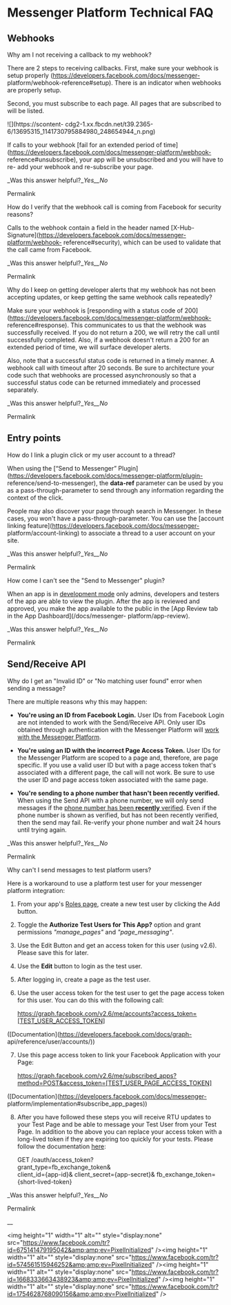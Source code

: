 # Messenger Platform Technical FAQ

## Webhooks

Why am I not receiving a callback to my webhook?

There are 2 steps to receiving callbacks. First, make sure your webhook is
setup properly (https://developers.facebook.com/docs/messenger-
platform/webhook-reference#setup). There is an indicator when webhooks are
properly setup.

Second, you must subscribe to each page. All pages that are subscribed to will
be listed.

![](https://scontent-
cdg2-1.xx.fbcdn.net/t39.2365-6/13695315_1141730795884980_248654944_n.png)

If calls to your webhook [fail for an extended period of
time](https://developers.facebook.com/docs/messenger-platform/webhook-
reference#unsubscribe), your app will be unsubscribed and you will have to re-
add your webhook and re-subscribe your page.

_Was this answer helpful?__Yes__No_

Permalink

How do I verify that the webhook call is coming from Facebook for security
reasons?

Calls to the webhook contain a field in the header named [X-Hub-
Signature](https://developers.facebook.com/docs/messenger-platform/webhook-
reference#security), which can be used to validate that the call came from
Facebook.

_Was this answer helpful?__Yes__No_

Permalink

Why do I keep on getting developer alerts that my webhook has not been
accepting updates, or keep getting the same webhook calls repeatedly?

Make sure your webhook is [responding with a status code of
200](https://developers.facebook.com/docs/messenger-platform/webhook-
reference#response). This communicates to us that the webhook was successfully
received. If you do not return a 200, we will retry the call until
successfully completed. Also, if a webhook doesn't return a 200 for an
extended period of time, we will surface developer alerts.

Also, note that a successful status code is returned in a timely manner. A
webhook call with timeout after 20 seconds. Be sure to architecture your code
such that webhooks are processed asynchronously so that a successful status
code can be returned immediately and processed separately.

_Was this answer helpful?__Yes__No_

Permalink

  

## Entry points

How do I link a plugin click or my user account to a thread?

When using the [“Send to Messenger”
Plugin](https://developers.facebook.com/docs/messenger-platform/plugin-
reference/send-to-messenger), the **data-ref** parameter can be used by you as
a pass-through-parameter to send through any information regarding the context
of the click.

People may also discover your page through search in Messenger. In these
cases, you won't have a pass-through-parameter. You can use the [account
linking feature](https://developers.facebook.com/docs/messenger-
platform/account-linking) to associate a thread to a user account on your
site.

_Was this answer helpful?__Yes__No_

Permalink

How come I can't see the "Send to Messenger" plugin?

When an app is in [development mode](/docs/apps/managing-development-cycle)
only admins, developers and testers of the app are able to view the plugin.
After the app is reviewed and approved, you make the app available to the
public in the [App Review tab in the App Dashboard](/docs/messenger-
platform/app-review).

_Was this answer helpful?__Yes__No_

Permalink

  

## Send/Receive API

Why do I get an "Invalid ID" or "No matching user found" error when sending a
message?

There are multiple reasons why this may happen:

  * **You're using an ID from Facebook Login.** User IDs from Facebook Login are not intended to work with the Send/Receive API. Only user IDs obtained through authentication with the Messenger Platform will [work with the Messenger Platform](https://developers.facebook.com/docs/messenger-platform/send-api-reference#request).

  * **You're using an ID with the incorrect Page Access Token.** User IDs for the Messenger Platform are scoped to a page and, therefore, are page specific. If you use a valid user ID but with a page access token that's associated with a different page, the call will not work. Be sure to use the user ID and page access token associated with the same page.

  * **You're sending to a phone number that hasn't been recently verified.** When using the Send API with a phone number, we will only send messages if the [phone number has been **recently** verified](https://developers.facebook.com/docs/messenger-platform/send-api-reference#phone_number). Even if the phone number is shown as verified, but has not been recently verified, then the send may fail. Re-verify your phone number and wait 24 hours until trying again.

_Was this answer helpful?__Yes__No_

Permalink

Why can't I send messages to test platform users?

Here is a workaround to use a platform test user for your messenger platform
integration:

  1. From your app's [Roles page](https://developers.facebook.com/apps/89000000000000/roles/test-users/), create a new test user by clicking the Add button.
  2. Toggle the **Authorize Test Users for This App?** option and grant permissions _"manage_pages"_ and _"page_messaging"_.
  3. Use the Edit Button and get an access token for this user (using v2.6). Please save this for later.
  4. Use the **Edit** button to login as the test user.
  5. After logging in, create a page as the test user.
  6. Use the user access token for the test user to get the page access token for this user. You can do this with the following call: 
    
        https://graph.facebook.com/v2.6/me/accounts?access_token=[TEST_USER_ACCESS_TOKEN]

([Documentation](https://developers.facebook.com/docs/graph-
api/reference/user/accounts/))

  7. Use this page access token to link your Facebook Application with your Page: 
    
        https://graph.facebook.com/v2.6/me/subscribed_apps?method=POST&access_token=[TEST_USER_PAGE_ACCESS_TOKEN]
            

([Documentation](https://developers.facebook.com/docs/messenger-
platform/implementation#subscribe_app_pages))

  8. After you have followed these steps you will receive RTU updates to your Test Page and be able to message your Test User from your Test Page. In addition to the above you can replace your access token with a long-lived token if they are expiring too quickly for your tests. Please follow the documentation [here](https://developers.facebook.com/docs/facebook-login/access-tokens/expiration-and-extension): 
    
        GET /oauth/access_token?  
        grant_type=fb_exchange_token&           
        client_id={app-id}&
        client_secret={app-secret}&
        fb_exchange_token={short-lived-token} 
            

_Was this answer helpful?__Yes__No_

Permalink

  

__

&lt;img height="1" width="1" alt="" style="display:none"
src="https://www.facebook.com/tr?id=675141479195042&amp;amp;ev=PixelInitialized"
/&gt;&lt;img height="1" width="1" alt="" style="display:none"
src="https://www.facebook.com/tr?id=574561515946252&amp;amp;ev=PixelInitialized"
/&gt;&lt;img height="1" width="1" alt="" style="display:none"
src="https://www.facebook.com/tr?id=1668333663438923&amp;amp;ev=PixelInitialized"
/&gt;&lt;img height="1" width="1" alt="" style="display:none"
src="https://www.facebook.com/tr?id=1754628768090156&amp;amp;ev=PixelInitialized"
/&gt;

